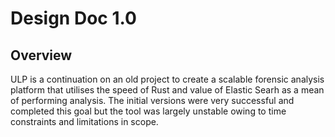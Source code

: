 # Design Doc 1.0
## Overview
ULP is a continuation on an old project to create a scalable forensic analysis platform that utilises the speed of Rust and value of Elastic Searh as a mean of performing analysis.
The initial versions were very successful and completed this goal but the tool was largely unstable owing to time constraints and limitations in scope. 